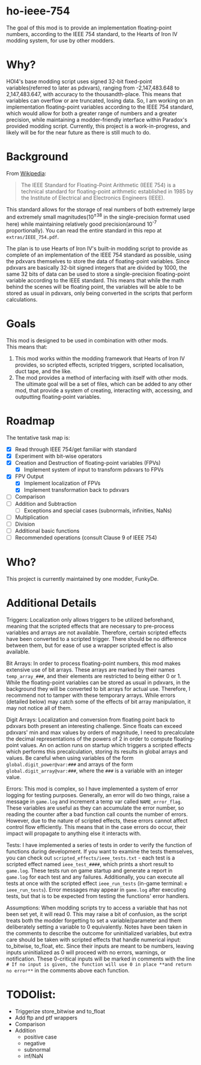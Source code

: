 # ho-ieee-754

The goal of this mod is to provide an implementation floating-point numbers, according to the IEEE 754 standard, to the Hearts of Iron IV modding system, for use by other modders.

# Why?

HOI4's base modding script uses signed 32-bit fixed-point variables(referred to later as pdxvars), ranging from -2,147,483.648 to 2,147,483.647, with accuracy to the thousandth-place. This means that variables can overflow or are truncated, losing data. So, I am working on an implementation floating-point variables according to the IEEE 754 standard, which would allow for both a greater range of numbers and a greater precision, while maintaining a modder-friendly interface within Paradox's provided modding script. Currently, this project is a work-in-progress, and likely will be for the near future as there is still much to do.

# Background

From [Wikipedia](https://en.wikipedia.org/wiki/IEEE_754):
> The IEEE Standard for Floating-Point Arithmetic (IEEE 754) is a technical standard for floating-point arithmetic established in 1985 by the Institute of Electrical and Electronics Engineers (IEEE).

This standard allows for the storage of real numbers of both extremely large and extremely small magnitudes(10<sup>±38</sup> in the single-precision format used here) while maintaining relatively good precision(around 10<sup>-7</sup> proportionally). You can read the entire standard in this repo at `extras/IEEE_754.pdf`.

The plan is to use Hearts of Iron IV's built-in modding script to provide as complete of an implementation of the IEEE 754 standard as possible, using the pdxvars themselves to store the data of floating-point variables. Since pdxvars are basically 32-bit signed integers that are divided by 1000, the same 32 bits of data can be used to store a single-precision floating-point variable according to the IEEE standard. This means that while the math behind the scenes will be floating point, the variables will be able to be stored as usual in pdxvars, only being converted in the scripts that perform calculations. 

# Goals

This mod is designed to be used in combination with other mods.  
This means that:
1. This mod works within the modding framework that Hearts of Iron IV provides, so scripted effects, scripted triggers, scripted localisation, duct tape, and the like.
2. The mod provides a method of interfacing with itself with other mods. The ultimate goal will be a set of files, which can be added to any other mod, that provide a system of creating, interacting with, accessing, and outputting floating-point variables.

# Roadmap

The tentative task map is:
- [x] Read through IEEE 754/get familiar with standard
- [x] Experiment with bit-wise operators
- [x] Creation and Destruction of floating-point variables (FPVs)
    - [x] Implement system of input to transform pdxvars to FPVs
- [x] FPV Output
    - [x] Implement localization of FPVs
    - [x] Implement transformation back to pdxvars
- [ ] Comparison
- [ ] Addition and Subtraction
    - [ ] Exceptions and special cases (subnormals, infinities, NaNs)
- [ ] Multiplication
- [ ] Division
- [ ] Additional basic functions
- [ ] Recommended operations (consult Clause 9 of IEEE 754)

# Who?

This project is currently maintained by one modder, FunkyDe.

# Additional Details

Triggers: Localization only allows triggers to be utilized beforehand, meaning that the scripted effects that are necessary to pre-process variables and arrays are not available. Therefore, certain scripted effects have been converted to a scripted trigger. There should be no difference between them, but for ease of use a wrapper scripted effect is also available.

Bit Arrays: In order to process floating-point numbers, this mod makes extensive use of bit arrays. These arrays are marked by their names `temp_array_###`, and their elements are restricted to being either 0 or 1. While the floating-point variables can be stored as usual in pdxvars, in the background they will be converted to bit arrays for actual use. Therefore, I recommend not to tamper with these temporary arrays. While errors (detailed below) may catch some of the effects of bit array manipulation, it may not notice all of them.

Digit Arrays: Localization and conversion from floating point back to pdxvars both present an interesting challenge. Since floats can exceed pdxvars' min and max values by orders of magnitude, I need to precalculate the decimal representations of the powers of 2 in order to compute floating-point values. An on action runs on startup which triggers a scripted effects which performs this precalculation, storing its results in global arrays and values. Be careful when using variables of the form `global.digit_power@var:###` and arrays of the form `global.digit_array@var:###`, where the `###` is a variable with an integer value.

Errors: This mod is complex, so I have implemented a system of error logging for testing purposes. Generally, an error will do two things, raise a message in `game.log` and increment a temp var called `NAME_error_flag`. These variables are useful as they can accumulate the error number, so reading the counter after a bad function call counts the number of errors. However, due to the nature of scripted effects, these errors cannot affect control flow efficiently. This means that in the case errors do occur, their impact will propagate to anything else it interacts with.

Tests: I have implemented a series of tests in order to verify the function of functions during development. If you want to examine the tests themselves, you can check out `scripted_effects/ieee_tests.txt` - each test is a scripted effect named `ieee_test_####`, which prints a short result to `game.log`. These tests run on game startup and generate a report in `game.log` for each test and any failures. Additionally, you can execute all tests at once with the scripted effect `ieee_run_tests` (in-game terminal: `e ieee_run_tests`). Error messages may appear in `game.log` after executing tests, but that is to be expected from testing the functions' error handlers.

Assumptions: When modding scripts try to access a variable that has not been set yet, it will read 0. This may raise a bit of confusion, as the script treats both the modder forgetting to set a variable/parameter and them deliberately setting a variable to 0 equivalently. Notes have been taken in the comments to describe the outcome for uninitialized variables, but extra care should be taken with scripted effects that handle numerical input: to_bitwise, to_float, etc. Since their inputs are meant to be numbers, leaving inputs uninitialized as 0 will proceed with no errors, warnings, or notification. These 0-critical inputs will be marked in comments with the line `# If no input is given, the function will use 0 in place **and return no error**` in the comments above each function.

# TODOlist:

- Triggerize store_bitwise and to_float
- Add ftp and ptf wrappers
- Comparison
- Addition
    - positive case
    - negative
    - subnormal
    - inf/NaN